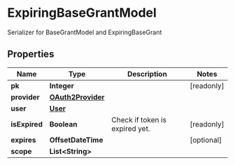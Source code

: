 

# ExpiringBaseGrantModel

Serializer for BaseGrantModel and ExpiringBaseGrant

## Properties

| Name | Type | Description | Notes |
|------------ | ------------- | ------------- | -------------|
|**pk** | **Integer** |  |  [readonly] |
|**provider** | [**OAuth2Provider**](OAuth2Provider.md) |  |  |
|**user** | [**User**](User.md) |  |  |
|**isExpired** | **Boolean** | Check if token is expired yet. |  [readonly] |
|**expires** | **OffsetDateTime** |  |  [optional] |
|**scope** | **List&lt;String&gt;** |  |  |



